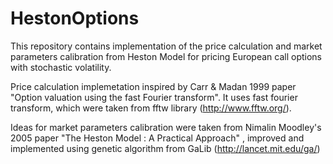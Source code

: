 # HestonOptions
This repository contains implementation of the price calculation and market parameters calibration from Heston Model for pricing European call options with stochastic volatility. 

Price calculation implemetation inspired by Carr & Madan 1999 paper "Option valuation using the fast Fourier transform". It uses fast fourier transform, which were taken from fftw library (http://www.fftw.org/).

Ideas for market parameters calibration were taken from Nimalin Moodley's 2005 paper "The Heston Model : A Practical Approach" , improved and implemented using genetic algorithm from GaLib (http://lancet.mit.edu/ga/)

